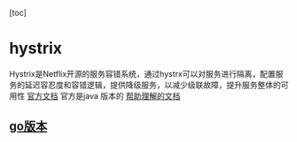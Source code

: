 [toc]

# hystrix
Hystrix是Netflix开源的服务容错系统，通过hystrx可以对服务进行隔离，配置服务的延迟容忍度和容错逻辑，提供降级服务，以减少级联故障，提升服务整体的可用性
[官方文档](https://github.com/Netflix/Hystrix/wiki) 官方是java 版本的
[帮助理解的文档](https://juejin.im/post/5c009ff6f265da614b11b84d)

##



## [go版本](https://github.com/afex/hystrix-go)


